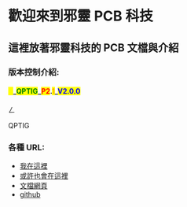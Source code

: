 # 歡迎來到邪靈 PCB 科技

## 這裡放著邪靈科技的 PCB 文檔與介紹

### 版本控制介紹:

#### <mark style="color:yellow;">X</mark>\_<mark style="color:green;">QPTIG</mark>\_<mark style="color:red;">P2</mark>.<mark style="color:orange;">1</mark>\_<mark style="color:blue;">V2.0.0</mark>

ㄥ

QPTIG



### 各種 URL:

* [我在這裡](https://www.youtube.com/@Xie_ling_jie)
* [或許也會在這裡](https://app.gitbook.com/s/vDGtj1WZO4E32AHG6cvQ/)
* [文檔網頁](https://xie-ling-technology.gitbook.io/pcb-r-and-d-center)
* [github](https://github.com/Xie-ling-jie/PCB-document)

